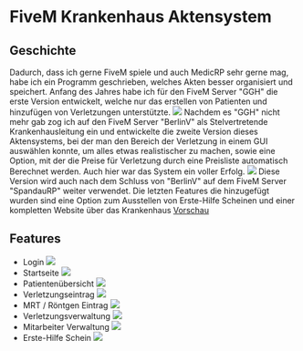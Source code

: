 # FiveM Krankenhaus Aktensystem
## Geschichte
Dadurch, dass ich gerne FiveM spiele und auch MedicRP sehr gerne mag, habe ich ein Programm geschrieben, welches Akten besser organisiert und speichert. Anfang des Jahres habe ich für den FiveM Server "GGH" die erste Version entwickelt, welche nur das erstellen von Patienten und hinzufügen von Verletzungen unterstützte.
![](https://themarcraft.de/images/aktensystem/v1.png)
Nachdem es "GGH" nicht mehr gab zog ich auf den FiveM Server "BerlinV" als Stelvertretende Krankenhausleitung ein und entwickelte die zweite Version dieses Aktensystems, bei der man den Bereich der Verletzung in einem GUI auswählen konnte, um alles etwas realistischer zu machen, sowie eine Option, mit der die Preise für Verletzung durch eine Preisliste automatisch Berechnet werden. Auch hier war das System ein voller Erfolg.
![](https://themarcraft.de/images/aktensystem/verletzung.png)
Diese Version wird auch nach dem Schluss von "BerlinV" auf dem FiveM Server "SpandauRP" weiter verwendet. Die letzten Features die hinzugefügt wurden sind eine Option zum Ausstellen von Erste-Hilfe Scheinen und einer kompletten Website über das Krankenhaus [Vorschau](https://kh.tmcz.de)

## Features
* Login
![](https://v4.themarcraft.de/images/aktensystem/login.png)
* Startseite
![](https://v4.themarcraft.de/images/aktensystem/home.png)
* Patientenübersicht
![](https://v4.themarcraft.de/images/aktensystem/akten.png)
* Verletzungseintrag
![](https://v4.themarcraft.de/images/aktensystem/verletzung.png)
* MRT / Röntgen Eintrag
![](https://v4.themarcraft.de/images/aktensystem/mrt.png)
* Verletzungsverwaltung
![](https://v4.themarcraft.de/images/aktensystem/verletzungen.png)
* Mitarbeiter Verwaltung
![](https://v4.themarcraft.de/images/aktensystem/mitarbeiter.png)
* Erste-Hilfe Schein
![](https://v4.themarcraft.de/images/aktensystem/ehschein.png)
